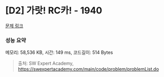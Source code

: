 # [D2] 가랏! RC카! - 1940 

[문제 링크](https://swexpertacademy.com/main/code/problem/problemDetail.do?contestProbId=AV5PjMgaALgDFAUq) 

### 성능 요약

메모리: 58,536 KB, 시간: 149 ms, 코드길이: 514 Bytes



> 출처: SW Expert Academy, https://swexpertacademy.com/main/code/problem/problemList.do